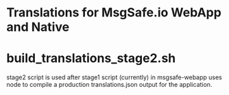 # Translations for MsgSafe.io WebApp and Native

# build_translations_stage2.sh

stage2 script is used after stage1 script (currently) in msgsafe-webapp uses node to compile a production translations.json output for the application.



